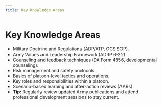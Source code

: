 ```yaml
---
title: Key Knowledge Areas
---
```


# Key Knowledge Areas

- Military Doctrine and Regulations (ADP/ATP, OCS SOP).
- Army Values and Leadership Framework (ADRP 6-22).
- Counseling and feedback techniques (DA Form 4856, developmental counseling).
- Risk management and safety protocols.
- Basics of platoon-level tactics and operations.
- Key roles and responsibilities within a platoon.
- Scenario-based learning and after-action reviews (AARs).
- **Tip:** Regularly review updated Army publications and attend professional development sessions to stay current. 